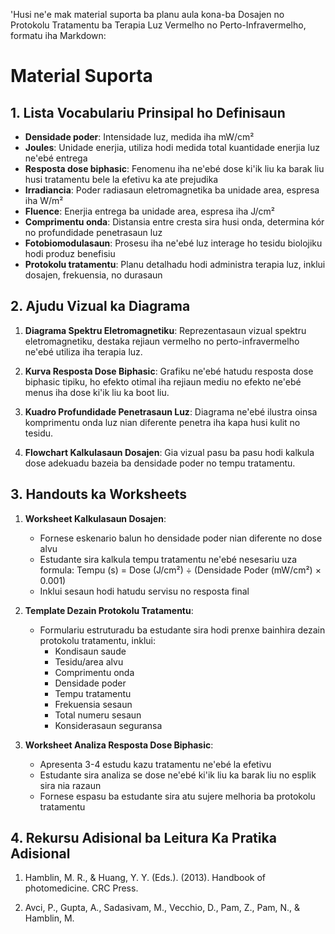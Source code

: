 'Husi ne'e mak material suporta ba planu aula kona-ba Dosajen no Protokolu Tratamentu ba Terapia Luz Vermelho no Perto-Infravermelho, formatu iha Markdown:

# Material Suporta

## 1. Lista Vocabulariu Prinsipal ho Definisaun

- **Densidade poder**: Intensidade luz, medida iha mW/cm²
- **Joules**: Unidade enerjia, utiliza hodi medida total kuantidade enerjia luz ne'ebé entrega
- **Resposta dose biphasic**: Fenomenu iha ne'ebé dose ki'ik liu ka barak liu husi tratamentu bele la efetivu ka ate prejudika
- **Irradiancia**: Poder radiasaun eletromagnetika ba unidade area, espresa iha W/m²
- **Fluence**: Enerjia entrega ba unidade area, espresa iha J/cm²
- **Comprimentu onda**: Distansia entre cresta sira husi onda, determina kór no profundidade penetrasaun luz
- **Fotobiomodulasaun**: Prosesu iha ne'ebé luz interage ho tesidu biolojiku hodi produz benefisiu
- **Protokolu tratamentu**: Planu detalhadu hodi administra terapia luz, inklui dosajen, frekuensia, no durasaun

## 2. Ajudu Vizual ka Diagrama

1. **Diagrama Spektru Eletromagnetiku**: 
   Reprezentasaun vizual spektru eletromagnetiku, destaka rejiaun vermelho no perto-infravermelho ne'ebé utiliza iha terapia luz.

2. **Kurva Resposta Dose Biphasic**:
   Grafiku ne'ebé hatudu resposta dose biphasic tipiku, ho efekto otimal iha rejiaun mediu no efekto ne'ebé menus iha dose ki'ik liu ka boot liu.

3. **Kuadro Profundidade Penetrasaun Luz**:
   Diagrama ne'ebé ilustra oinsa komprimentu onda luz nian diferente penetra iha kapa husi kulit no tesidu.

4. **Flowchart Kalkulasaun Dosajen**:
   Gia vizual pasu ba pasu hodi kalkula dose adekuadu bazeia ba densidade poder no tempu tratamentu.

## 3. Handouts ka Worksheets

1. **Worksheet Kalkulasaun Dosajen**:
   - Fornese eskenario balun ho densidade poder nian diferente no dose alvu
   - Estudante sira kalkula tempu tratamentu ne'ebé nesesariu uza formula: Tempu (s) = Dose (J/cm²) ÷ (Densidade Poder (mW/cm²) × 0.001)
   - Inklui sesaun hodi hatudu servisu no resposta final

2. **Template Dezain Protokolu Tratamentu**:
   - Formulariu estruturadu ba estudante sira hodi prenxe bainhira dezain protokolu tratamentu, inklui:
     * Kondisaun saude
     * Tesidu/area alvu
     * Comprimentu onda
     * Densidade poder
     * Tempu tratamentu
     * Frekuensia sesaun
     * Total numeru sesaun
     * Konsiderasaun seguransa

3. **Worksheet Analiza Resposta Dose Biphasic**:
   - Apresenta 3-4 estudu kazu tratamentu ne'ebé la efetivu
   - Estudante sira analiza se dose ne'ebé ki'ik liu ka barak liu no esplik sira nia razaun
   - Fornese espasu ba estudante sira atu sujere melhoria ba protokolu tratamentu

## 4. Rekursu Adisional ba Leitura Ka Pratika Adisional

1. Hamblin, M. R., & Huang, Y. Y. (Eds.). (2013). Handbook of photomedicine. CRC Press.

2. Avci, P., Gupta, A., Sadasivam, M., Vecchio, D., Pam, Z., Pam, N., & Hamblin, M.